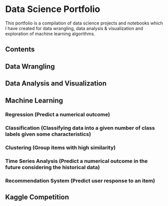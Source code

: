 # Data Science Portfolio

This portfolio is a compilation of data science projects and notebooks which I have created for data wrangling, data analysis & visualization and exploration of machine learning algorithms.

## Contents

## Data Wrangling
## Data Analysis and Visualization
## Machine Learning
### Regression (Predict a numerical outcome)
### Classification (Classifying data into a given number of class labels given some characteristics)
### Clustering (Group items with high similarity)
### Time Series Analysis (Predict a numerical outcome in the future considering the historical data)
### Recommendation System (Predict user response to an item)

## Kaggle Competition
